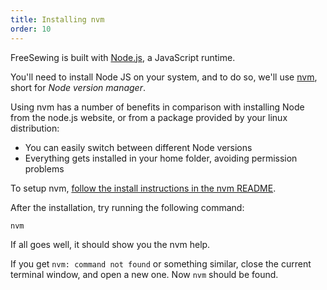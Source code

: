 ```yaml
---
title: Installing nvm
order: 10
---
```


FreeSewing is built with [Node.js](https://nodejs.org/), a JavaScript runtime.

You'll need to install Node JS on your system, and to do so, we'll
use [nvm](https://github.com/nvm-sh/nvm), short for _Node version manager_.

Using nvm has a number of benefits in comparison with installing Node from
the node.js website, or from a package provided by your linux distribution:

- You can easily switch between different Node versions
- Everything gets installed in your home folder, avoiding permission problems

To setup nvm, [follow the install instructions in the nvm
README](https://github.com/nvm-sh/nvm#installing-and-updating).

After the installation, try running the following command:

```bash
nvm
```

If all goes well, it should show you the nvm help.

<Tip>

If you get `nvm: command not found` or something similar, close the current terminal
window, and open a new one. Now `nvm` should be found.

</Tip>
